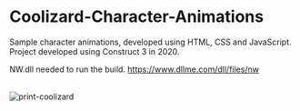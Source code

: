 # Coolizard-Character-Animations
Sample character animations, developed using HTML, CSS and JavaScript.<br>
Project developed using Construct 3 in 2020.<br>

NW.dll needed to run the build.
https://www.dllme.com/dll/files/nw
<br><br>

![print-coolizard](https://github.com/user-attachments/assets/95b7703c-db53-4ff8-a793-d41b3ef519b7)

